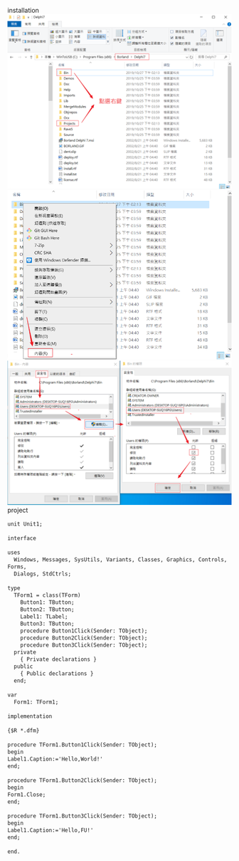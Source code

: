 installation
![image](https://github.com/iachievedream/notebook/blob/master/picture/Delphi1.png)
![image](https://github.com/iachievedream/notebook/blob/master/picture/Delphi2.png)
![image](https://github.com/iachievedream/notebook/blob/master/picture/Delphi3.png)
<br>
project

~~~
unit Unit1;

interface

uses
  Windows, Messages, SysUtils, Variants, Classes, Graphics, Controls, Forms,
  Dialogs, StdCtrls;

type
  TForm1 = class(TForm)
    Button1: TButton;
    Button2: TButton;
    Label1: TLabel;
    Button3: TButton;
    procedure Button1Click(Sender: TObject);
    procedure Button2Click(Sender: TObject);
    procedure Button3Click(Sender: TObject);
  private
    { Private declarations }
  public
    { Public declarations }
  end;

var
  Form1: TForm1;

implementation

{$R *.dfm}

procedure TForm1.Button1Click(Sender: TObject);
begin
Label1.Caption:='Hello,World!'
end;

procedure TForm1.Button2Click(Sender: TObject);
begin
Form1.Close;
end;

procedure TForm1.Button3Click(Sender: TObject);
begin
Label1.Caption:='Hello,FU!'
end;

end.

~~~